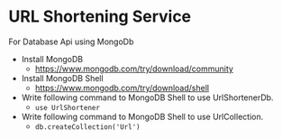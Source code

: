 # URL Shortening Service

For Database Api using MongoDb
- Install MongoDB 
  * https://www.mongodb.com/try/download/community
- Install MongoDB Shell 
  * https://www.mongodb.com/try/download/shell
- Write following command to MongoDB Shell to use UrlShortenerDb.
  * `use UrlShortener`
- Write following command to MongoDB Shell to use UrlCollection.
  * `db.createCollection('Url')`

